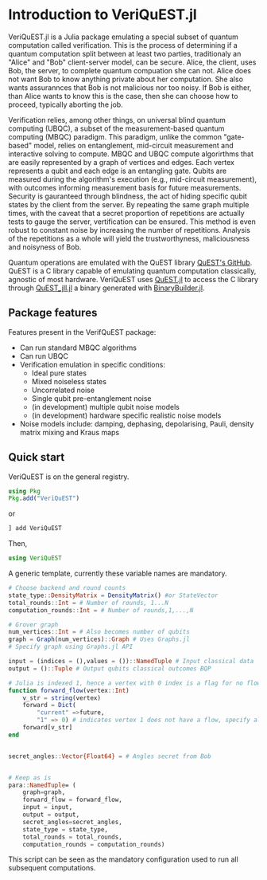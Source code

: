 # Introduction to VeriQuEST.jl

VeriQuEST.jl is a Julia package emulating a special subset of quantum computation called verification. This is the process of determining if a quantum computation split between at least two parties, traditionaly an "Alice" and "Bob" client-server model, can be secure. Alice, the client, uses Bob, the server, to complete quantum compuation she can not. Alice does not want Bob to know anything private about her computation. She also wants assurannces that Bob is not malicious nor too noisy. If Bob is either, than Alice wants to know this is the case, then she can choose how to proceed, typically aborting the job.

Verification relies, among other things, on universal blind quantum computing (UBQC), a subset of the measurement-based quantum computing (MBQC) paradigm. This paradigm, unlike the common "gate-based" model, relies on entanglement, mid-circuit measurement and interactive solving to compute. MBQC and UBQC compute algorirthms that are easily represented by a graph of vertices and edges. Each vertex represents a qubit and each edge is an entangling gate. Qubits are measured during the algorithm's execution (e.g., mid-circuit measurement), with outcomes informing measurement basis for future measurements. Security is gauranteed through blindness, the act of hiding specific qubit states by the client from the server. By repeating the same graph multiple times, with the caveat that a secret proportion of repetitions are actually tests to gauge the server, vertification can be ensured. This method is even robust to constant noise by increasing the number of repetitions. Analysis of the repetitions as a whole will yield the trustworthyness, maliciousness and noisyness of Bob.

Quantum operations are emulated with the QuEST library [QuEST's GitHub](https://github.com/QuEST-Kit/QuEST). QuEST is a C library capable of emulating quantum computation classically, agnostic of most hardware. VeriQuEST uses [QuEST.jl](https://github.com/fieldofnodes/QuEST.jl) to access the C library through [QuEST_jll.jl](https://github.com/JuliaBinaryWrappers/QuEST_jll.jl) a binary generated with [BinaryBuilder.jl](https://github.com/JuliaPackaging/BinaryBuilder.jl).

## Package features

Features present in the VerifQuEST package:

* Can run standard MBQC algorithms
* Can run UBQC
* Verification emulation in specific conditions:
  * Ideal pure states
  * Mixed noiseless states
  * Uncorrelated noise
  * Single qubit pre-entanglement noise
  * (in development) multiple qubit noise models
  * (in development) hardware specific realistic noise models 
* Noise models include: damping, dephasing, depolarising, Pauli, density matrix mixing and Kraus maps

## Quick start

VeriQuEST is on the general registry.

```julia
using Pkg
Pkg.add("VeriQuEST")
```

or

```julia
] add VeriQuEST
```

Then, 

```julia
using VeriQuEST
```

A generic template, currently these variable names are mandatory.

```julia
# Choose backend and round counts
state_type::DensityMatrix = DensityMatrix() #or StateVector
total_rounds::Int = # Number of rounds, 1...N
computation_rounds::Int = # Number of rounds,1,...,N

# Grover graph
num_vertices::Int = # Also becomes number of qubits
graph = Graph(num_vertices)::Graph # Uses Graphs.jl
# Specify graph using Graphs.jl API

input = (indices = (),values = ())::NamedTuple # Input classical data
output = ()::Tuple # Output qubits classical outcomes BQP 

# Julia is indexed 1, hence a vertex with 0 index is a flag for no flow
function forward_flow(vertex::Int)
    v_str = string(vertex)
    forward = Dict(
        "current" =>future,
        "1" => 0) # indicates vertex 1 does not have a flow, specify all qubits. 
    forward[v_str]
end


secret_angles::Vector{Float64} = # Angles secret from Bob


# Keep as is
para::NamedTuple= (
    graph=graph,
    forward_flow = forward_flow,
    input = input,
    output = output,
    secret_angles=secret_angles,
    state_type = state_type,
    total_rounds = total_rounds,
    computation_rounds = computation_rounds)
```

This script can be seen as the mandatory configuration used to run all subsequent computations.

